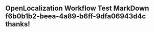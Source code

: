 <properties
ms.topic="hero-topic"
ms.test1="hero-topic"
ms.test2="test"/>

## OpenLocalization Workflow Test MarkDown f6b0b1b2-beea-4a89-b6ff-9dfa06943d4c thanks!
